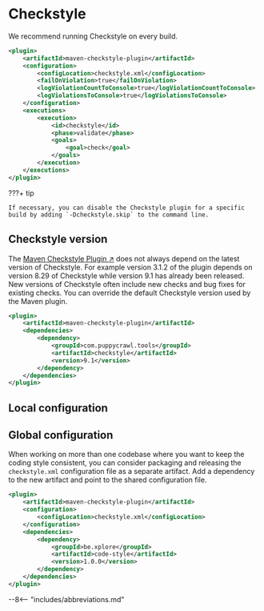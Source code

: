 # Checkstyle

We recommend running Checkstyle on every build.

``` xml linenums="1"
<plugin>
    <artifactId>maven-checkstyle-plugin</artifactId>
    <configuration>
        <configLocation>checkstyle.xml</configLocation>
        <failOnViolation>true</failOnViolation>
        <logViolationCountToConsole>true</logViolationCountToConsole>
        <logViolationsToConsole>true</logViolationsToConsole>
    </configuration>
    <executions>
        <execution>
            <id>checkstyle</id>
            <phase>validate</phase>
            <goals>
                <goal>check</goal>
            </goals>
        </execution>
    </executions>
</plugin>
```

???+ tip

    If necessary, you can disable the Checkstyle plugin for a specific build by adding `-Dcheckstyle.skip` to the command line.

## Checkstyle version

The [Maven Checkstyle Plugin ↗](https://maven.apache.org/plugins/maven-checkstyle-plugin) does not always depend on the latest version of Checkstyle.
For example version 3.1.2 of the plugin depends on version 8.29 of Checkstyle while version 9.1 has already been released.
New versions of Checkstyle often include new checks and bug fixes for existing checks.
You can override the default Checkstyle version used by the Maven plugin.

``` xml linenums="1"
<plugin>
    <artifactId>maven-checkstyle-plugin</artifactId>
    <dependencies>
        <dependency>
            <groupId>com.puppycrawl.tools</groupId>
            <artifactId>checkstyle</artifactId>
            <version>9.1</version>
        </dependency>
    </dependencies>
</plugin>
```

## Local configuration



## Global configuration

When working on more than one codebase where you want to keep the coding style consistent, you can consider packaging and releasing the `checkstyle.xml` configuration file as a separate artifact.
Add a dependency to the new artifact and point to the shared configuration file.

``` xml linenums="1"
<plugin>
    <artifactId>maven-checkstyle-plugin</artifactId>
    <configuration>
        <configLocation>checkstyle.xml</configLocation>
    </configuration>
    <dependencies>
        <dependency>
            <groupId>be.xplore</groupId>
            <artifactId>code-style</artifactId>
            <version>1.0.0</version>
        </dependency>
    </dependencies>
</plugin>
```

--8<-- "includes/abbreviations.md"

